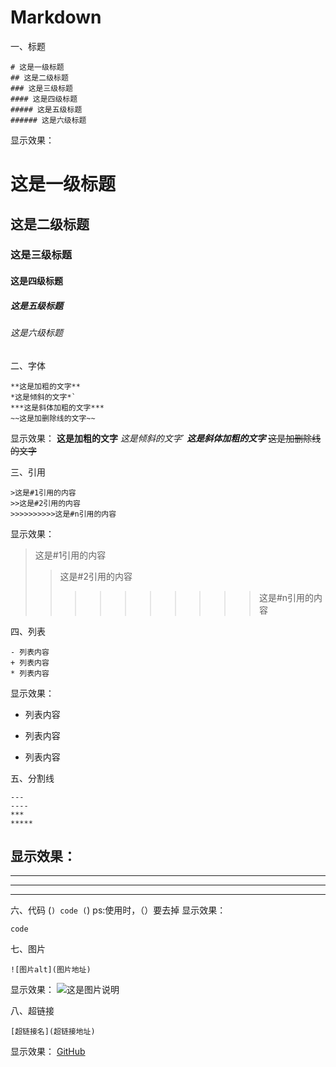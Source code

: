# Markdown
一、标题
```
# 这是一级标题
## 这是二级标题
### 这是三级标题
#### 这是四级标题
##### 这是五级标题
###### 这是六级标题
```
显示效果：
# 这是一级标题
## 这是二级标题
### 这是三级标题
#### 这是四级标题
##### 这是五级标题
###### 这是六级标题

二、字体
```
**这是加粗的文字**
*这是倾斜的文字*`
***这是斜体加粗的文字***
~~这是加删除线的文字~~
```
显示效果：
**这是加粗的文字**
*这是倾斜的文字*`
***这是斜体加粗的文字***
~~这是加删除线的文字~~

三、引用
```
>这是#1引用的内容
>>这是#2引用的内容
>>>>>>>>>>这是#n引用的内容
```
显示效果：
>这是#1引用的内容
>>这是#2引用的内容
>>>>>>>>>>这是#n引用的内容

四、列表
```
- 列表内容
+ 列表内容
* 列表内容
```
显示效果：
- 列表内容
+ 列表内容
* 列表内容

五、分割线
```
---
----
***
*****
```
显示效果：
---
----
***
*****

六、代码
(```)
code
(```)
ps:使用时，（）要去掉
显示效果：
```
code
```

七、图片
```
![图片alt](图片地址)
```
显示效果：
![这是图片说明](https://github.githubassets.com/images/modules/site/home-illo-team.svg)

八、超链接
```
[超链接名](超链接地址)
```
显示效果：
[GitHub](https://github.com/)
